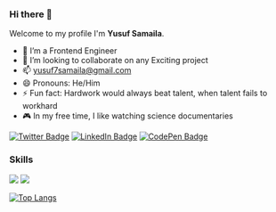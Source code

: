 


### Hi there 👋


Welcome to my profile I'm **Yusuf Samaila**.



- 🔭 I’m a Frontend Engineer
- 👯 I’m looking to collaborate on any Exciting project 
- 📫 yusuf7samaila@gmail.com
- 😄 Pronouns: He/Him
- ⚡ Fun fact: Hardwork would always beat talent, when talent fails to workhard
- 🎮 In my free time, I like watching science documentaries

[![Twitter Badge](https://img.shields.io/badge/Twitter-Profile-informational?style=flat&logo=twitter&logoColor=white&color=1CA2F1)](https://twitter.com/ysdhilsyde)
[![LinkedIn Badge](https://img.shields.io/badge/LinkedIn-Profile-informational?style=flat&logo=linkedin&logoColor=white&color=0D76A8)](https://www.linkedin.com/in/yusufsd)
[![CodePen Badge](https://img.shields.io/badge/CodePen-Profile-informational?style=flat&logo=codepen&logoColor=white&color=black)](https://codepen.io/ysdhilside)

### Skills
![](https://img.shields.io/badge/Code-React-informational?style=flat&logo=react&logoColor=white&color=4AB197)
[](https://img.shields.io/badge/Style-CSS-informational?style=flat&logo=css3&logoColor=white&color=4AB197)
![](https://img.shields.io/badge/Style-Tailwind-informational?style=flat&logo=Tailwind-CSS&logoColor=white&color=4AB197)

[![Top Langs](https://github-readme-stats.vercel.app/api/top-langs/?username=samailayusuf)](https://github.com/samailayusuf/github-readme-stats)


